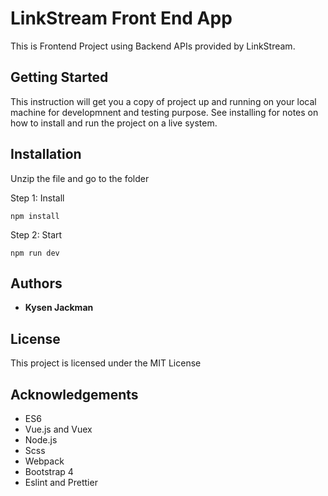 # LinkStream Front End App

This is Frontend Project using Backend APIs provided by LinkStream.

## Getting Started

This instruction will get you a copy of project up and running on your local machine for developmnent and testing purpose. See installing for notes on how to install and run the project on a live system.

## Installation

Unzip the file and go to the folder

Step 1: Install

```
npm install
```

Step 2: Start

```
npm run dev
```

## Authors

* **Kysen Jackman** 

## License

This project is licensed under the MIT License

## Acknowledgements

* ES6
* Vue.js and Vuex
* Node.js
* Scss
* Webpack
* Bootstrap 4
* Eslint and Prettier
